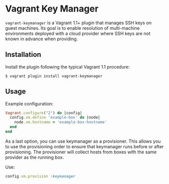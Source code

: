 Vagrant Key Manager
====================
`vagrant-keymanager` is a Vagrant 1.1+ plugin that manages SSH keys
on guest machines. Its goal is to enable resolution of multi-machine
environments deployed with a cloud provider where SSH keys are not
known in advance when providing.

Installation
------------
Install the plugin following the typical Vagrant 1.1 procedure:

    $ vagrant plugin install vagrant-keymanager

Usage
-----

Example configuration:

```ruby
Vagrant.configure("2") do |config|
  config.vm.define 'example-box' do |node|
    node.vm.hostname = 'example-box-hostname'
  end
end
```

As a last option, you can use keymanager as a provisioner.
This allows you to use the provisioning order to ensure that keymanager
runs before or after provisioning. The provisioner will collect hosts from
boxes with the same provider as the running box.

Use:

```ruby
config.vm.provision :keymanager
```

